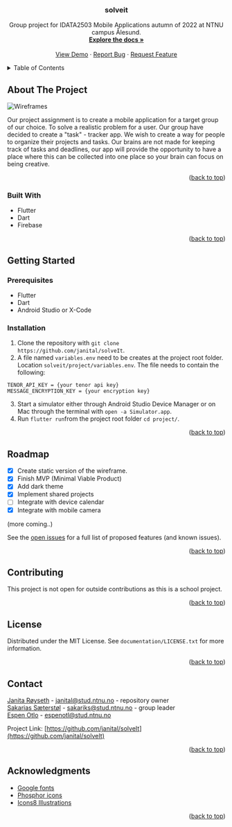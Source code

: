<a name="readme-top"></a>

<!-- PROJECT LOGO -->
<br />
<div align="center">

  <h3 align="center">solveit</h3>

  <p align="center">
    Group project for IDATA2503 Mobile Applications autumn of 2022 at NTNU campus Ålesund.
    <br />
    <a href="https://github.com/janital/solveIt"><strong>Explore the docs »</strong></a>
    <br />
    <br />
    <a href="https://www.figma.com/proto/MqGracRLD6ipZ9qaoIyGHj/Wireframes?page-id=0%3A1&node-id=41%3A60&viewport=271%2C1760%2C0.63&scaling=scale-down&starting-point-node-id=41%3A60" target=”_blank”>View Demo</a>
    ·
    <a href="https://github.com/janital/solveIt/issues">Report Bug</a>
    ·
    <a href="https://github.com/janital/solveIt/issues"">Request Feature</a>
  </p>
</div>

<!-- TABLE OF CONTENTS -->
<details>
  <summary>Table of Contents</summary>
  <ol>
    <li>
      <a href="#about-the-project">About The Project</a>
      <ul>
        <li><a href="#built-with">Built With</a></li>
      </ul>
    </li>
    <li>
      <a href="#getting-started">Getting Started</a>
      <ul>
        <li><a href="#prerequisites">Prerequisites</a></li>
        <li><a href="#installation">Installation</a></li>
      </ul>
    </li>
    <li><a href="#usage">Usage</a></li>
    <li><a href="#roadmap">Roadmap</a></li>
    <li><a href="#contributing">Contributing</a></li>
    <li><a href="#license">License</a></li>
    <li><a href="#contact">Contact</a></li>
    <li><a href="#acknowledgments">Acknowledgments</a></li>
  </ol>
</details>

<!-- ABOUT THE PROJECT -->

## About The Project

![Wireframes](documentation/sketch/solveit-sketch-v2.svg)

Our project assignment is to create a mobile application for a target group of our choice. To solve a realistic problem for a user. Our group have decided to create a "task" - tracker app. We wish to create a way for people to organize their projects and tasks. Our brains are not made for keeping track of tasks and deadlines, our app will provide the opportunity to have a place where this can be collected into one place so your brain can focus on being creative.

<p align="right">(<a href="#readme-top">back to top</a>)</p>

### Built With

- Flutter
- Dart
- Firebase

<p align="right">(<a href="#readme-top">back to top</a>)</p>

<!-- GETTING STARTED -->

## Getting Started

### Prerequisites

- Flutter
- Dart
- Android Studio or X-Code

### Installation

1. Clone the repository with `git clone https://github.com/janital/solveIt`.
2. A file named `variables.env` need to be creates at the project root folder. Location `solveit/project/variables.env`. The file needs to contain the following:

```
TENOR_API_KEY = {your tenor api key}
MESSAGE_ENCRYPTION_KEY = {your encryption key}
```

3. Start a simulator either through Android Studio Device Manager or on Mac through the terminal with `open -a Simulator.app`.
4. Run `flutter run`from the project root folder `cd project/`.

<p align="right">(<a href="#readme-top">back to top</a>)</p>

<!-- ROADMAP -->

## Roadmap

- [x] Create static version of the wireframe.
- [x] Finish MVP (Minimal Viable Product)
- [x] Add dark theme
- [x] Implement shared projects
- [ ] Integrate with device calendar
- [x] Integrate with mobile camera

(more coming..)

See the [open issues](https://github.com/janital/solveIt/issues) for a full list of proposed features (and known issues).

<p align="right">(<a href="#readme-top">back to top</a>)</p>

<!-- CONTRIBUTING -->

## Contributing

This project is not open for outside contributions as this is a school project.

<p align="right">(<a href="#readme-top">back to top</a>)</p>

<!-- LICENSE -->

## License

Distributed under the MIT License. See `documentation/LICENSE.txt` for more information.

<p align="right">(<a href="#readme-top">back to top</a>)</p>

<!-- CONTACT -->

## Contact

[Janita Røyseth](https://github.com/janital) - janital@stud.ntnu.no - repository owner  
[Sakarias Sæterstøl](https://github.com/pr0xity) - sakariks@stud.ntnu.no - group leader  
[Espen Otlo](https://github.com/espenotlo) - espenotl@stud.ntnu.no

Project Link: [https://github.com/janital/solveIt](https://github.com/janital/solveIt)

<p align="right">(<a href="#readme-top">back to top</a>)</p>

<!-- ACKNOWLEDGMENTS -->

## Acknowledgments

- [Google fonts](https://fonts.google.com/)
- [Phosphor icons](https://phosphoricons.com/)
- [Icons8 Illustrations](https://icons8.com/illustrations)

<p align="right">(<a href="#readme-top">back to top</a>)</p>
